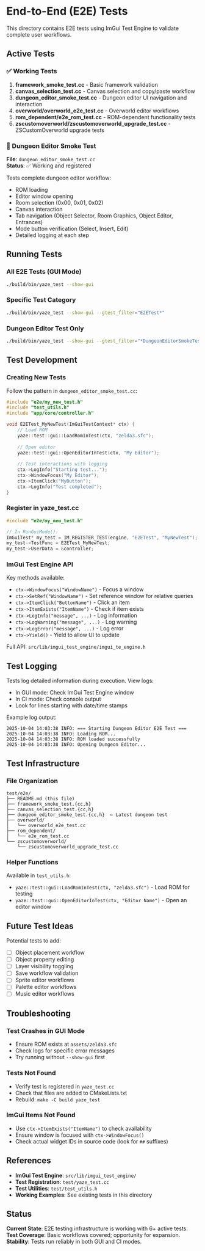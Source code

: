 # End-to-End (E2E) Tests

This directory contains E2E tests using ImGui Test Engine to validate complete user workflows.

## Active Tests

### ✅ Working Tests

1. **framework_smoke_test.cc** - Basic framework validation
2. **canvas_selection_test.cc** - Canvas selection and copy/paste workflow  
3. **dungeon_editor_smoke_test.cc** - Dungeon editor UI navigation and interaction
4. **overworld/overworld_e2e_test.cc** - Overworld editor workflows
5. **rom_dependent/e2e_rom_test.cc** - ROM-dependent functionality tests
6. **zscustomoverworld/zscustomoverworld_upgrade_test.cc** - ZSCustomOverworld upgrade tests

### 📝 Dungeon Editor Smoke Test

**File**: `dungeon_editor_smoke_test.cc`  
**Status**: ✅ Working and registered

Tests complete dungeon editor workflow:
- ROM loading
- Editor window opening
- Room selection (0x00, 0x01, 0x02)
- Canvas interaction
- Tab navigation (Object Selector, Room Graphics, Object Editor, Entrances)
- Mode button verification (Select, Insert, Edit)
- Detailed logging at each step

## Running Tests

### All E2E Tests (GUI Mode)
```bash
./build/bin/yaze_test --show-gui
```

### Specific Test Category
```bash
./build/bin/yaze_test --show-gui --gtest_filter="E2ETest*"
```

### Dungeon Editor Test Only
```bash
./build/bin/yaze_test --show-gui --gtest_filter="*DungeonEditorSmokeTest"
```

## Test Development

### Creating New Tests

Follow the pattern in `dungeon_editor_smoke_test.cc`:

```cpp
#include "e2e/my_new_test.h"
#include "test_utils.h"
#include "app/core/controller.h"

void E2ETest_MyNewTest(ImGuiTestContext* ctx) {
    // Load ROM
    yaze::test::gui::LoadRomInTest(ctx, "zelda3.sfc");
    
    // Open editor
    yaze::test::gui::OpenEditorInTest(ctx, "My Editor");
    
    // Test interactions with logging
    ctx->LogInfo("Starting test...");
    ctx->WindowFocus("My Editor");
    ctx->ItemClick("MyButton");
    ctx->LogInfo("Test completed");
}
```

### Register in yaze_test.cc

```cpp
#include "e2e/my_new_test.h"

// In RunGuiMode():
ImGuiTest* my_test = IM_REGISTER_TEST(engine, "E2ETest", "MyNewTest");
my_test->TestFunc = E2ETest_MyNewTest;
my_test->UserData = &controller;
```

### ImGui Test Engine API

Key methods available:
- `ctx->WindowFocus("WindowName")` - Focus a window
- `ctx->SetRef("WindowName")` - Set reference window for relative queries
- `ctx->ItemClick("ButtonName")` - Click an item
- `ctx->ItemExists("ItemName")` - Check if item exists
- `ctx->LogInfo("message", ...)` - Log information
- `ctx->LogWarning("message", ...)` - Log warning
- `ctx->LogError("message", ...)` - Log error
- `ctx->Yield()` - Yield to allow UI to update

Full API: `src/lib/imgui_test_engine/imgui_te_engine.h`

## Test Logging

Tests log detailed information during execution. View logs:
- In GUI mode: Check ImGui Test Engine window
- In CI mode: Check console output
- Look for lines starting with date/time stamps

Example log output:
```
2025-10-04 14:03:38 INFO: === Starting Dungeon Editor E2E Test ===
2025-10-04 14:03:38 INFO: Loading ROM...
2025-10-04 14:03:38 INFO: ROM loaded successfully
2025-10-04 14:03:38 INFO: Opening Dungeon Editor...
```

## Test Infrastructure

### File Organization
```
test/e2e/
├── README.md (this file)
├── framework_smoke_test.{cc,h}
├── canvas_selection_test.{cc,h}
├── dungeon_editor_smoke_test.{cc,h}  ← Latest dungeon test
├── overworld/
│   └── overworld_e2e_test.cc
├── rom_dependent/
│   └── e2e_rom_test.cc
└── zscustomoverworld/
    └── zscustomoverworld_upgrade_test.cc
```

### Helper Functions

Available in `test_utils.h`:
- `yaze::test::gui::LoadRomInTest(ctx, "zelda3.sfc")` - Load ROM for testing
- `yaze::test::gui::OpenEditorInTest(ctx, "Editor Name")` - Open an editor window

## Future Test Ideas

Potential tests to add:
- [ ] Object placement workflow
- [ ] Object property editing
- [ ] Layer visibility toggling
- [ ] Save workflow validation
- [ ] Sprite editor workflows
- [ ] Palette editor workflows
- [ ] Music editor workflows

## Troubleshooting

### Test Crashes in GUI Mode
- Ensure ROM exists at `assets/zelda3.sfc`
- Check logs for specific error messages
- Try running without `--show-gui` first

### Tests Not Found
- Verify test is registered in `yaze_test.cc`
- Check that files are added to CMakeLists.txt
- Rebuild: `make -C build yaze_test`

### ImGui Items Not Found
- Use `ctx->ItemExists("ItemName")` to check availability
- Ensure window is focused with `ctx->WindowFocus()`
- Check actual widget IDs in source code (look for `##` suffixes)

## References

- **ImGui Test Engine**: `src/lib/imgui_test_engine/`
- **Test Registration**: `test/yaze_test.cc`
- **Test Utilities**: `test/test_utils.h`
- **Working Examples**: See existing tests in this directory

## Status

**Current State**: E2E testing infrastructure is working with 6+ active tests.
**Test Coverage**: Basic workflows covered; opportunity for expansion.
**Stability**: Tests run reliably in both GUI and CI modes.

